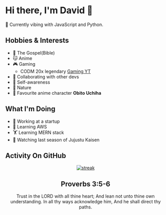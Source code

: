 # Hi there, I'm David 👋

🚀 Currently vibing with JavaScript and Python.

## Hobbies & Interests

- 📖 The Gospel(Bible)
- 😽 Anime
- 🎮 Gaming
    - CODM 20x legendary [Gaming YT](https://www.youtube.com/@lee_sweet_codm8577/featured)
- 🤝 Collaborating with other devs
- 🧠 Self-awareness
- 🌳 Nature
- 🤔 Favourite anime character **Obito Uchiha**
  
## What I'm Doing

- 🚀 Working at a startup
- 🌱 Learning AWS
- 🏋️ Learning MERN stack
- 👀 Watching last season of Jujustu Kaisen


## Activity On GitHub

<p align="center">
  <a href="https://github.com/David-code-hub">      
<img title="stats" alt="streak" src="https://github-readme-streak-stats.herokuapp.com/?user=David-code-hub&theme=dark&hide_border=true&stroke=f53b3b"/>
</a> 
</p>

<h2 align="center">Proverbs 3:5-6</h2>

<p align="center">
Trust in the LORD with all thine heart; And lean not unto thine own understanding. In all thy ways acknowledge him, And he shall direct thy paths.
</p>
